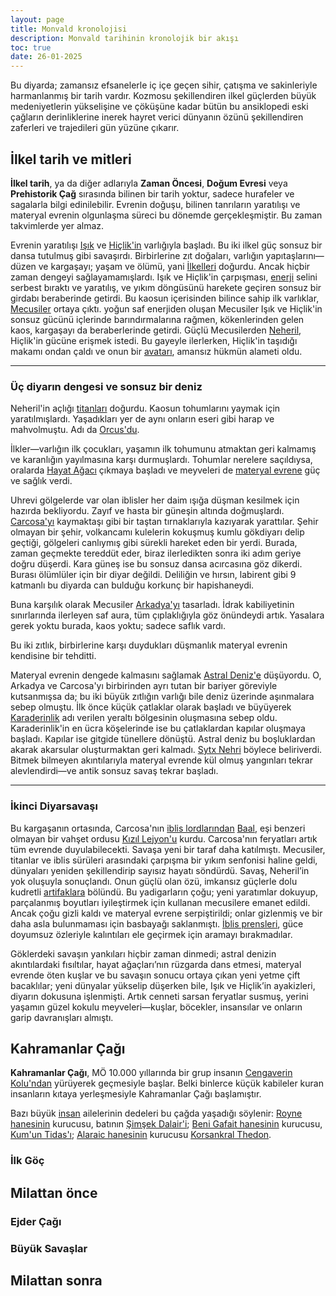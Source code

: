 ```yaml
---
layout: page
title: Monvald kronolojisi
description: Monvald tarihinin kronolojik bir akışı
toc: true
date: 26-01-2025
---
```

Bu diyarda; zamansız efsanelerle iç içe geçen sihir, çatışma ve sakinleriyle harmanlanmış bir tarih vardır. Kozmosu şekillendiren ilkel güçlerden büyük medeniyetlerin yükselişine ve çöküşüne kadar bütün bu ansiklopedi eski çağların derinliklerine inerek hayret verici dünyanın özünü şekillendiren zaferleri ve trajedileri gün yüzüne çıkarır.
## İlkel tarih ve mitleri
**İlkel tarih**, ya da diğer adlarıyla **Zaman Öncesi**, **Doğum Evresi** veya **Prehistorik Çağ** sırasında bilinen bir tarih yoktur, sadece hurafeler ve sagalarla bilgi edinilebilir. Evrenin doğuşu, bilinen tanrıların yaratılışı ve materyal evrenin olgunlaşma süreci bu dönemde gerçekleşmiştir. Bu zaman takvimlerde yer almaz.

Evrenin yaratılışı [Işık]() ve [Hiçlik'in]() varlığıyla başladı. Bu iki ilkel güç sonsuz bir dansa tutulmuş gibi savaşırdı. Birbirlerine zıt doğaları, varlığın yapıtaşlarını—düzen ve kargaşayı; yaşam ve ölümü, yani [İlkelleri]() doğurdu. Ancak hiçbir zaman dengeyi sağlayamamışlardı. Işık ve Hiçlik'in çarpışması, [enerji]() selini serbest bıraktı ve yaratılış, ve yıkım döngüsünü harekete geçiren sonsuz bir girdabı beraberinde getirdi. Bu kaosun içerisinden bilince sahip ilk varlıklar, [Mecusiler]() ortaya çıktı. yoğun saf enerjiden oluşan Mecusiler Işık ve Hiçlik'in sonsuz gücünü içlerinde barındırmalarına rağmen, kökenlerinden gelen kaos, kargaşayı da beraberlerinde getirdi. Güçlü Mecusilerden [Neheril](), Hiçlik'in gücüne erişmek istedi. Bu gayeyle ilerlerken, Hiçlik'in taşıdığı makamı ondan çaldı ve onun bir [avatarı](), amansız hükmün alameti oldu.

---
### Üç diyarın dengesi ve sonsuz bir deniz
Neheril'in açlığı [titanları]() doğurdu. Kaosun tohumlarını yaymak için yaratılmışlardı. Yaşadıkları yer de aynı onların eseri gibi harap ve mahvolmuştu. Adı da [Orcus'du]().

İlkler—varlığın ilk çocukları, yaşamın ilk tohumunu atmaktan geri kalmamış ve karanlığın yayılmasına karşı durmuşlardı. Tohumlar nerelere saçıldıysa, oralarda [Hayat Ağacı]() çıkmaya başladı ve meyveleri de [materyal evrene]() güç ve sağlık verdi.

Uhrevi gölgelerde var olan iblisler her daim ışığa düşman kesilmek için hazırda bekliyordu. Zayıf ve hasta bir güneşin altında doğmuşlardı. [Carcosa'yı]() kaymaktaşı gibi bir taştan tırnaklarıyla kazıyarak yarattılar. Şehir olmayan bir şehir, volkancamı kulelerin kokuşmuş kumlu gökdiyarı delip geçtiği, gölgeleri canlıymış gibi sürekli hareket eden bir yerdi. Burada, zaman geçmekte tereddüt eder, biraz ilerledikten sonra iki adım geriye doğru düşerdi. Kara güneş ise bu sonsuz dansa acırcasına göz dikerdi. Burası ölümlüler için bir diyar değildi. Deliliğin ve hırsın, labirent gibi 9 katmanlı bu diyarda can bulduğu korkunç bir hapishaneydi.

Buna karşılık olarak Mecusiler [Arkadya'yı]() tasarladı. İdrak kabiliyetinin sınırlarında ilerleyen saf aura, tüm çıplaklığıyla göz önündeydi artık. Yasalara gerek yoktu burada, kaos yoktu; sadece saflık vardı.

Bu iki zıtlık, birbirlerine karşı duydukları düşmanlık materyal evrenin kendisine bir tehditti.

Materyal evrenin dengede kalmasını sağlamak [Astral Deniz'e]() düşüyordu. O, Arkadya ve Carcosa'yı birbirinden ayrı tutan bir bariyer göreviyle kutsanmışsa da; bu iki büyük zıtlığın varlığı bile deniz üzerinde aşınmalara sebep olmuştu. İlk önce küçük çatlaklar olarak başladı ve büyüyerek [Karaderinlik]() adı verilen yeraltı bölgesinin oluşmasına sebep oldu. Karaderinlik'in en ücra köşelerinde ise bu çatlaklardan kapılar oluşmaya başladı. Kapılar ise gitgide tünellere dönüştü. Astral deniz bu boşluklardan akarak akarsular oluşturmaktan geri kalmadı. [Sytx Nehri]() böylece beliriverdi. Bitmek bilmeyen akıntılarıyla materyal evrende kül olmuş yangınları tekrar alevlendirdi—ve antik sonsuz savaş tekrar başladı.

---
### İkinci Diyarsavaşı
Bu kargaşanın ortasında, Carcosa'nın [iblis lordlarından]() [Baal](), eşi benzeri olmayan bir vahşet ordusu [Kızıl Lejyon'u]() kurdu. Carcosa'nın feryatları artık tüm evrende duyulabilecekti. Savaşa yeni bir taraf daha katılmıştı. Mecusiler, titanlar ve iblis sürüleri arasındaki çarpışma bir yıkım senfonisi haline geldi, dünyaları yeniden şekillendirip sayısız hayatı söndürdü. Savaş, Neheril’in yok oluşuyla sonuçlandı. Onun güçlü olan özü, imkansız güçlerle dolu kudretli [artifaklara]() bölündü. Bu yadigarların çoğu; yeni yaratımlar dokuyup, parçalanmış boyutları iyileştirmek için kullanan mecusilere emanet edildi. Ancak çoğu gizli kaldı ve materyal evrene serpiştirildi; onlar gizlenmiş ve bir daha asla bulunmaması için basbayağı saklanmıştı. [İblis prensleri](), güce doyumsuz özleriyle kalıntıları ele geçirmek için aramayı bırakmadılar.

Göklerdeki savaşın yankıları hiçbir zaman dinmedi; astral denizin akıntılardaki fısıltılar, hayat ağaçları’nın rüzgarda dans etmesi, materyal evrende öten kuşlar ve bu savaşın sonucu ortaya çıkan yeni yetme çift bacaklılar; yeni dünyalar yükselip düşerken bile, Işık ve Hiçlik’in ayakizleri, diyarın dokusuna işlenmişti. Artık cenneti sarsan feryatlar susmuş, yerini yaşamın güzel kokulu meyveleri—kuşlar, böcekler, insansılar ve onların garip davranışları almıştı.
## Kahramanlar Çağı
**Kahramanlar Çağı**, MÖ 10.000 yıllarında bir grup insanın [Cengaverin Kolu'ndan]() yürüyerek geçmesiyle başlar. Belki binlerce küçük kabileler kuran insanların kıtaya yerleşmesiyle Kahramanlar Çağı başlamıştır.

Bazı büyük [insan]() ailelerinin dedeleri bu çağda yaşadığı söylenir: [Royne hanesinin]() kurucusu, batının [Şimşek Dalair'i](); [Beni Gafait hanesinin]() kurucusu, [Kum'un Tidas'ı](); [Alaraic hanesinin]() kurucusu [Korsankral Thedon]().

### İlk Göç


## Milattan önce

### Ejder Çağı

### Büyük Savaşlar

## Milattan sonra


